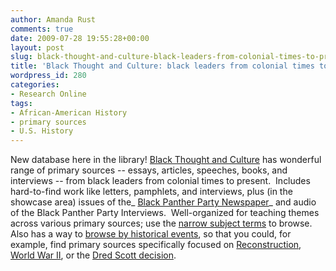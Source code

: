 ```yaml
---
author: Amanda Rust
comments: true
date: 2009-07-28 19:55:28+00:00
layout: post
slug: black-thought-and-culture-black-leaders-from-colonial-times-to-present
title: 'Black Thought and Culture: black leaders from colonial times to present'
wordpress_id: 280
categories:
- Research Online
tags:
- African-American History
- primary sources
- U.S. History
---
```


New database here in the library! [Black Thought and Culture](http://0-bltc.alexanderstreet.com.ilsprod.lib.neu.edu/) has wonderful range of primary sources -- essays, articles, speeches, books, and interviews -- from black leaders from colonial times to present.  Includes hard-to-find work like letters, pamphlets, and interviews, plus (in the showcase area) issues of the_ [Black Panther Party Newspaper](http://0-www.alexanderstreet2.com.ilsprod.lib.neu.edu/bltclive/BPPShowcase/index_showcase.html)_ and audio of the Black Panther Party Interviews.  Well-organized for teaching themes across various primary sources; use the [narrow subject terms](http://0-www.alexanderstreet2.com.ilsprod.lib.neu.edu/bltclive/bltc.toc.subjects.html#Subject%20terms%20narrow) to browse.  Also has a way to [browse by historical events](http://0-www.alexanderstreet2.com.ilsprod.lib.neu.edu/bltclive/bltc.toc.historical.event.html), so that you could, for example, find primary sources specifically focused on [Reconstruction](http://0-www.alexanderstreet4.com.ilsprod.lib.neu.edu/cgi-bin/asp/bltc/documentidx.pl?historical=(^|;%20)Reconstruction,+1865-1877(;|$)), [World War II](http://0-www.alexanderstreet4.com.ilsprod.lib.neu.edu/cgi-bin/asp/bltc/documentidx.pl?historical=(^|;%20)World+War+II,+1939-1945(;|$)), or the [Dred Scott decision](http://0-www.alexanderstreet4.com.ilsprod.lib.neu.edu/cgi-bin/asp/bltc/documentidx.pl?historical=(^|;%20)Dred+Scott+Decision,+1857(;|$)).
